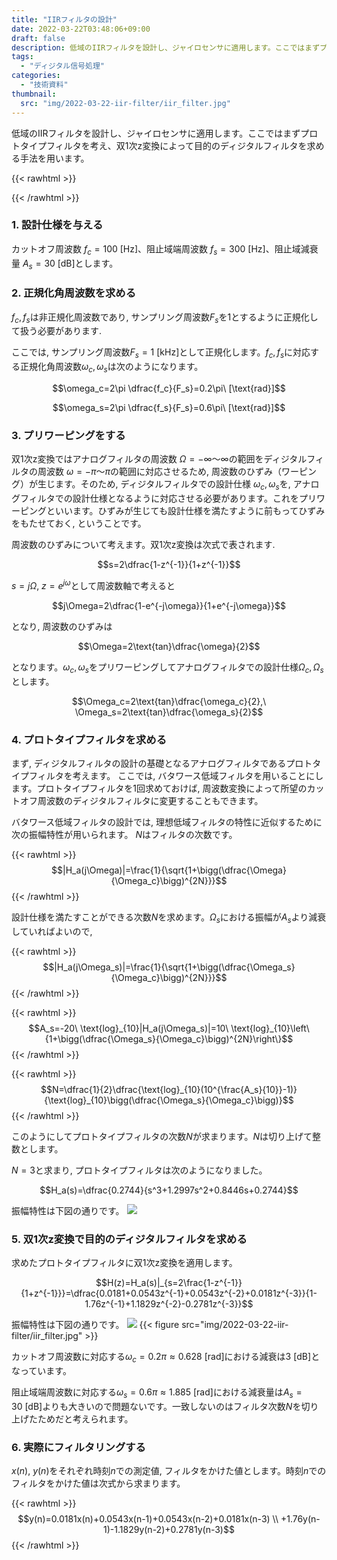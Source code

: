 ```yaml
---
title: "IIRフィルタの設計"
date: 2022-03-22T03:48:06+09:00
draft: false
description: 低域のIIRフィルタを設計し、ジャイロセンサに適用します。ここではまずプロトタイプフィルタを考え、双1次z変換によって目的のディジタルフィルタを求める手法を用います。
tags:
  - "ディジタル信号処理"
categories:
  - "技術資料"
thumbnail:
  src: "img/2022-03-22-iir-filter/iir_filter.jpg"
---
```


低域のIIRフィルタを設計し、ジャイロセンサに適用します。ここではまずプロトタイプフィルタを考え、双1次z変換によって目的のディジタルフィルタを求める手法を用います。

<!--more-->

{{< rawhtml >}}
<script src="https://cdnjs.cloudflare.com/ajax/libs/mathjax/2.7.4/MathJax.js?config=TeX-AMS-MML_HTMLorMML"></script>
<script type="text/x-mathjax-config">
    MathJax.Hub.Config({tex2jax: {inlineMath: [['$','$'], ['\\(','\\)']]}});
</script>
{{< /rawhtml >}}

### 1. 設計仕様を与える
カットオフ周波数 $f_c=100\ [\text{Hz}]$、阻止域端周波数 $f_s=300\ [\text{Hz}]$、阻止域減衰量 $A_s=30\ [\text{dB}]$とします。
### 2. 正規化角周波数を求める
$f_c, f_s$は非正規化周波数であり, サンプリング周波数$F_s$を$1$とするように正規化して扱う必要があります. 

ここでは, サンプリング周波数$F_s=1\ [\text{kHz}]$として正規化します。$f_c, f_s$に対応する正規化角周波数$\omega_c, \omega_s$は次のようになります。

$$\omega_c=2\pi \dfrac{f_c}{F_s}=0.2\pi\ [\text{rad}]$$

$$\omega_s=2\pi \dfrac{f_s}{F_s}=0.6\pi\ [\text{rad}]$$

### 3. プリワーピングをする
双1次z変換ではアナログフィルタの周波数 $\Omega=-\infty〜\infty$の範囲をディジタルフィルタの周波数 $\omega=-\pi〜\pi$の範囲に対応させるため, 周波数のひずみ（ワーピング）が生じます。そのため, ディジタルフィルタでの設計仕様 $\omega_c, \omega_s$を, アナログフィルタでの設計仕様となるように対応させる必要があります。これをプリワーピングといいます。ひずみが生じても設計仕様を満たすように前もってひずみをもたせておく, ということです。

周波数のひずみについて考えます。双1次z変換は次式で表されます.

$$s=2\dfrac{1-z^{-1}}{1+z^{-1}}$$

$s=j\Omega,\ z=e^{j\omega}$として周波数軸で考えると

$$j\Omega=2\dfrac{1-e^{-j\omega}}{1+e^{-j\omega}}$$

となり, 周波数のひずみは

$$\Omega=2\text{tan}\dfrac{\omega}{2}$$

となります。$\omega_c, \omega_s$をプリワーピングしてアナログフィルタでの設計仕様$\Omega_c, \Omega_s$とします。

$$\Omega_c=2\text{tan}\dfrac{\omega_c}{2},\ \Omega_s=2\text{tan}\dfrac{\omega_s}{2}$$

### 4. プロトタイプフィルタを求める
まず, ディジタルフィルタの設計の基礎となるアナログフィルタであるプロトタイプフィルタを考えます。
ここでは, バタワース低域フィルタを用いることにします。プロトタイプフィルタを1回求めておけば, 周波数変換によって所望のカットオフ周波数のディジタルフィルタに変更することもできます。

バタワース低域フィルタの設計では, 理想低域フィルタの特性に近似するために次の振幅特性が用いられます。
$N$はフィルタの次数です。

{{< rawhtml >}}
$$|H_a(j\Omega)|=\frac{1}{\sqrt{1+\bigg(\dfrac{\Omega}{\Omega_c}\bigg)^{2N}}}$$
{{< /rawhtml >}}

設計仕様を満たすことができる次数$N$を求めます。$\Omega_s$における振幅が$A_s$より減衰していればよいので,

{{< rawhtml >}}
$$|H_a(j\Omega_s)|=\frac{1}{\sqrt{1+\bigg(\dfrac{\Omega_s}{\Omega_c}\bigg)^{2N}}}$$
{{< /rawhtml >}}

{{< rawhtml >}}
$$A_s=-20\ \text{log}_{10}|H_a(j\Omega_s)|=10\ \text{log}_{10}\left\{1+\bigg(\dfrac{\Omega_s}{\Omega_c}\bigg)^{2N}\right\}$$
{{< /rawhtml >}}

{{< rawhtml >}}
$$N=\dfrac{1}{2}\dfrac{\text{log}_{10}(10^{\frac{A_s}{10}}-1)}{\text{log}_{10}\bigg(\dfrac{\Omega_s}{\Omega_c}\bigg)}$$
{{< /rawhtml >}}

このようにしてプロトタイプフィルタの次数$N$が求まります。$N$は切り上げて整数とします。

$N=3$と求まり, プロトタイプフィルタは次のようになりました。

$$H_a(s)=\dfrac{0.2744}{s^3+1.2997s^2+0.8446s+0.2744}$$

振幅特性は下図の通りです。
![](https://i.imgur.com/KsTMu5R.jpg)
### 5. 双1次z変換で目的のディジタルフィルタを求める
求めたプロトタイプフィルタに双1次z変換を適用します。

$$H(z)=H_a(s)|_{s=2\frac{1-z^{-1}}{1+z^{-1}}}=\dfrac{0.0181+0.0543z^{-1}+0.0543z^{-2}+0.0181z^{-3}}{1-1.76z^{-1}+1.1829z^{-2}-0.2781z^{-3}}$$

振幅特性は下図の通りです。
![](https://i.imgur.com/qrJNXX7.jpg)
{{< figure src="img/2022-03-22-iir-filter/iir_filter.jpg" >}}

カットオフ周波数に対応する$\omega_c=0.2\pi\approx0.628\ [\text{rad}]$における減衰は$3\ [\text{dB}]$となっています。

阻止域端周波数に対応する$\omega_s=0.6\pi\approx1.885\ [\text{rad}]$における減衰量は$A_s=30\ [\text{dB}]$よりも大きいので問題ないです。一致しないのはフィルタ次数$N$を切り上げたためだと考えられます。
### 6. 実際にフィルタリングする
$x(n),\ y(n)$をそれぞれ時刻$n$での測定値, フィルタをかけた値とします。時刻$n$でのフィルタをかけた値は次式から求まります。

{{< rawhtml >}}
$$y(n)=0.0181x(n)+0.0543x(n-1)+0.0543x(n-2)+0.0181x(n-3) \\
+1.76y(n-1)-1.1829y(n-2)+0.2781y(n-3)$$
{{< /rawhtml >}}

<!--
ジャイロセンサから取得した$x,\ y$ それぞれ$M=126(=2^7)$個のデータを離散フーリエ変換して比較しました。
#### フィルタをかけない場合の離散フーリエ変換
$$X(k)=\sum_{n=0}^{M-1}x(n)e^{-j\frac{2\pi}{M}kn}$$

![](https://i.imgur.com/rkGsG9Z.jpg)
#### フィルタをかけた場合の離散フーリエ変換
$$Y(k)=\sum_{n=0}^{M-1}y(n)e^{-j\frac{2\pi}{M}kn}$$

![](https://i.imgur.com/j5UJoCu.jpg)

非正規化周波数の間隔は$\Delta F=\dfrac{F_s}{M}\approx7.94\ [\text{Hz}]$です。
-->
